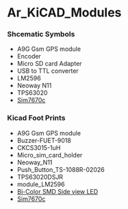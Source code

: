 # Ar_KiCAD_Modules

### Shcematic Symbols  
- A9G Gsm GPS module 
- Encoder 
- Micro SD card Adapter
- USB to TTL converter
- LM2596
- Neoway N11
- TPS63020
- [Sim7670c](https://robocraze.com/products/a7670c-gsm-4g-breakout-board-adiy)

### Kicad Foot Prints 
- A9G Gsm GPS module
- Buzzer-FUET-9018
- CKCS3015-1uH
- Micro_sim_card_holder
- Neoway_N11
- Push_Button_TS-1088R-02026
- TPS63020DSJR
- module_LM2596
- [Bi-Color SMD Side view LED](https://evelta.com/1208-red-green-smd-led-side-view/)
- [Sim7670c](https://robocraze.com/products/a7670c-gsm-4g-breakout-board-adiy)